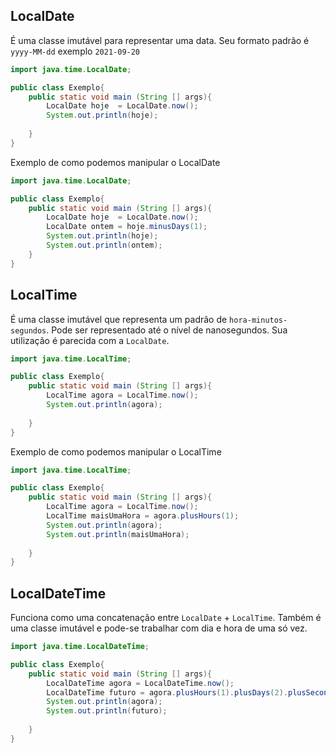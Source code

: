 ## LocalDate

É uma classe imutável para representar uma data.
Seu formato padrão é `yyyy-MM-dd` exemplo `2021-09-20`

```java
import java.time.LocalDate;

public class Exemplo{
	public static void main (String [] args){
		LocalDate hoje	= LocalDate.now();
		System.out.println(hoje);
		
	}	
}

```

Exemplo de como podemos manipular o LocalDate

```java
import java.time.LocalDate;

public class Exemplo{
	public static void main (String [] args){
		LocalDate hoje	= LocalDate.now();
		LocalDate ontem = hoje.minusDays(1);
		System.out.println(hoje);
		System.out.println(ontem);		
	}	
}

```

## LocalTime

É uma classe imutável que representa um padrão de `hora-minutos-segundos`.
Pode ser representado até o nível de nanosegundos.
Sua utilização é parecida com a `LocalDate`.

```java
import java.time.LocalTime;

public class Exemplo{
	public static void main (String [] args){
		LocalTime agora = LocalTime.now();
		System.out.println(agora);
		
	}	
}

```

Exemplo de como podemos manipular o LocalTime

```java
import java.time.LocalTime;

public class Exemplo{
	public static void main (String [] args){
		LocalTime agora = LocalTime.now();
		LocalTime maisUmaHora = agora.plusHours(1);
		System.out.println(agora);
		System.out.println(maisUmaHora);
		
	}	
}

```

## LocalDateTime

Funciona como uma concatenação entre `LocalDate` + `LocalTime`.
Também é uma classe imutável e pode-se trabalhar com dia e hora de uma só vez.

```java
import java.time.LocalDateTime;

public class Exemplo{
	public static void main (String [] args){
		LocalDateTime agora = LocalDateTime.now();
		LocalDateTime futuro = agora.plusHours(1).plusDays(2).plusSeconds(12);
		System.out.println(agora);
		System.out.println(futuro);
		
	}	
}

```
